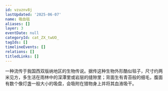 ```yaml
---
id: vzuznv8j
lastUpdated: '2025-06-07'
name: 吸血毯
aliases: []
layer: 3
eventDate: null
categoryId: cat_ZX_twUO_
tagIds: []
timelineEvents: []
relations: []
titledLinks: []
---
```

一种流传于我国西双版纳地区的生物传说。据传这种生物外形酷似毯子，尺寸约两米见方，多生活在雨林中的深潭里或岩层的缝隙里；背面生有青苔般的细毛，腹面有数个像灯盏一般大小的吸盘，会吸附在猎物身上并将其血液吸干。
